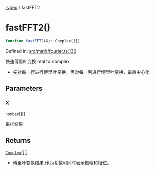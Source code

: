 [rvgeo](../index.md) / fastFFT2

# fastFFT2()

```ts
function fastFFT2(X): Complex[][]
```

Defined in: [src/math/fourier.ts:136](https://github.com/pzq123456/RVGeo/blob/e727f6f6e310621d656b74948bed9956ff45a613/src/math/fourier.ts#L136)

快速傅里叶变换 real to complex
- 先对每一行进行傅里叶变换，再对每一列进行傅里叶变换，最后中心化

## Parameters

### X

`number`[][]

采样结果

## Returns

[`Complex`](../type-aliases/Complex.md)[][]

- 傅里叶变换结果,作为复数可同时表示振幅和相位。
